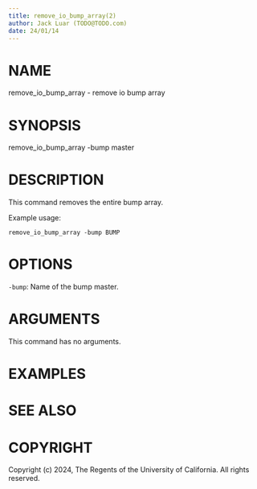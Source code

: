 ```yaml
---
title: remove_io_bump_array(2)
author: Jack Luar (TODO@TODO.com)
date: 24/01/14
---
```


# NAME

remove_io_bump_array - remove io bump array

# SYNOPSIS

remove_io_bump_array 
    -bump master


# DESCRIPTION

This command removes the entire bump array.

Example usage:

```
remove_io_bump_array -bump BUMP
```

# OPTIONS

`-bump`:  Name of the bump master.

# ARGUMENTS

This command has no arguments.

# EXAMPLES

# SEE ALSO

# COPYRIGHT

Copyright (c) 2024, The Regents of the University of California. All rights reserved.

